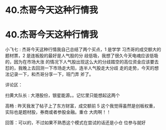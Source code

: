 # 40.杰哥今天这种行情我

# 40.杰哥今天这种行情我

小飞七 : 杰哥今天这种行情我自己总结了两个买点，1 是学学 习杰哥的成交额大的题材票，2 是连板股的最好是人气股的分 歧低吸，我想了很久今天电魂应该低吸的，因为在市场大涨 的情况下人气股出现这么大的分歧踏空的高位资金应该要去 怼的，我晚上去回测一下市场走大阳，连半人气股走大分歧 走的走势，今天的想法记录一下，和杰哥分享一下，班门弄 斧了。

评论区：

扫黄大队长 : 大港股份，银星能源。。记忆里只能想起这两个

高畅 : 昨天我发了帖子上了东方财富，成交额前 5 这个我觉得虽然是创板权重，实际也是题材股，券商或者参股金融。重仓 大肉啊！！

回答：可以的，不过如果不熟悉这个模式在尝试的话还是小仓 位参与就好